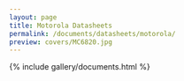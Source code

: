 ```yaml
---
layout: page
title: Motorola Datasheets
permalink: /documents/datasheets/motorola/
preview: covers/MC6820.jpg
---
```


{% include gallery/documents.html %}
